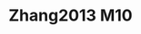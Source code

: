 <a name="material" />

# Zhang2013 M10
<script type="application/ld+json">
  {
    "@context": "https://schema.org/",
    "@type": "ChemicalSubstance",
    "http://purl.org/dc/terms/conformsTo":
      {
        "@type": "CreativeWork",
        "@id": "https://bioschemas.org/profiles/ChemicalSubstance/0.4-RELEASE/"
      },
    "@id": "https://egonw.github.io/nanowiki/nanowiki315.html#material",
    "name": "Zhang2013 M10",
    "sameAs": "http://127.0.0.1/mediawiki/index.php/Special:URIResolver/Zhang2013_M10"
  }
</script>

